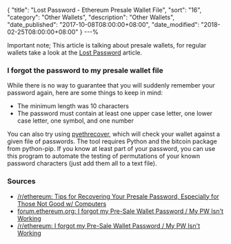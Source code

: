 {
 "title": "Lost Password - Ethereum Presale Wallet File",
 "sort": "16",
 "category": "Other Wallets",
 "description": "Other Wallets",
 "date_published": "2017-10-08T08:00:00+08:00",
 "date_modified": "2018-02-25T08:00:00+08:00"
}
---%

Important note; This article is talking about presale wallets, for regular wallets take a look at the [Lost Password](https://support.mycrypto.com/private-keys-passwords/lost-ethereum-wallet-password.html) article.

### I forgot the password to my presale wallet file

While there is no way to guarantee that you will suddenly remember your password again, here are some things to keep in mind:

- The minimum length was 10 characters
- The password must contain at least one upper case letter, one lower case letter, one symbol, and one number

You can also try using [pyethrecover](https://github.com/burjorjee/pyethrecover), which will check your wallet against a given file of passwords. The tool requires Python and the bitcoin package from python-pip. If you know at least part of your password, you can use this program to automate the testing of permutations of your known password characters (just add them all to a text file).

### Sources

*   [/r/ethereum: Tips for Recovering Your Presale Password, Especially for Those Not Good w/ Computers](https://www.reddit.com/r/ethereum/comments/46887p/tips_for_recovering_your_presale_password/)
*   [forum.ethereum.org: I forgot my Pre-Sale Wallet Password / My PW Isn't Working](https://forum.ethereum.org/discussion/3045/request-post-password-instructions-that-were-given-for-the-presale-last-year)
*   [/r/ethereum: I forgot my Pre-Sale Wallet Password / My PW Isn't Working](https://www.reddit.com/r/ethereum/comments/3g6aw0/i_lost_my_password_to_my_presale_wallet_admit_it/)
